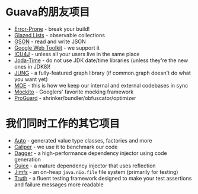 # Guava的朋友项目

*   [Error-Prone](https://errorprone.info/) - break your build!
*   [Glazed Lists](http://www.glazedlists.com/) - observable collections
*   [GSON](https://github.com/google/gson) - read and write JSON
*   [Google Web Toolkit](https://github.com/gwtproject/gwt) - we support it
*   [ICU4J](http://site.icu-project.org/) - unless all your users live in the
    same place
*   [Joda-Time](http://www.joda.org/joda-time/) - do not use JDK date/time
    libraries (unless they're the new ones in JDK8)!
*   [JUNG](http://jrtom.github.io/jung/) - a fully-featured graph library (if
    common.graph doesn't do what you want yet)
*   [MOE](https://github.com/google/MOE) - this is how we keep our internal and
    external codebases in sync
*   [Mockito](https://github.com/mockito/mockito) - Googlers' favorite mocking
    framework
*   [ProGuard](http://proguard.sourceforge.net/) -
    shrinker/bundler/obfuscator/optimizer

# 我们同时工作的其它项目

*   [Auto](https://github.com/google/auto) - generated value type classes,
    factories and more
*   [Caliper](https://github.com/google/caliper) - we use it to benchmark our
    code
*   [Dagger](https://google.github.io/dagger) - a high-performance dependency
    injector using code generation
*   [Guice](https://github.com/google/guice) - a mature dependency injector that
    uses reflection
*   [Jimfs](https://github.com/google/jimfs) - an on-heap `java.nio.file` file
    system (primarily for testing)
*   [Truth](https://github.com/google/truth) - a fluent testing framework
    designed to make your test assertions and failure messages more readable
